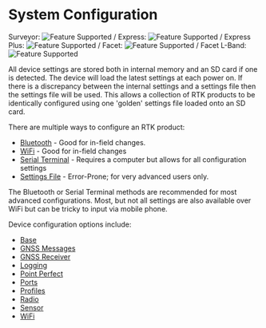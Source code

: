 # System Configuration

Surveyor: ![Feature Supported](https://raw.githubusercontent.com/sparkfun/SparkFun_RTK_Firmware/main/docs/img/GreenDot.png) / Express: ![Feature Supported](https://raw.githubusercontent.com/sparkfun/SparkFun_RTK_Firmware/main/docs/img/GreenDot.png) / Express Plus: ![Feature Supported](https://raw.githubusercontent.com/sparkfun/SparkFun_RTK_Firmware/main/docs/img/GreenDot.png) / Facet: ![Feature Supported](https://raw.githubusercontent.com/sparkfun/SparkFun_RTK_Firmware/main/docs/img/GreenDot.png) / Facet L-Band: ![Feature Supported](https://raw.githubusercontent.com/sparkfun/SparkFun_RTK_Firmware/main/docs/img/GreenDot.png)

All device settings are stored both in internal memory and an SD card if one is detected. The device will load the latest settings at each power on. If there is a discrepancy between the internal settings and a settings file then the settings file will be used. This allows a collection of RTK products to be identically configured using one 'golden' settings file loaded onto an SD card.

There are multiple ways to configure an RTK product:

* [Bluetooth](docs\configure_with_bluetooth.md) - Good for in-field changes.
* [WiFi](https://sparkfun.github.io/SparkFun_RTK_Firmware/configure_with_wifi/) - Good for in-field changes
* [Serial Terminal](https://sparkfun.github.io/SparkFun_RTK_Firmware/configure_with_serial/) - Requires a computer but allows for all configuration settings
* [Settings File](https://sparkfun.github.io/SparkFun_RTK_Firmware/configure_with_settings_file/) - Error-Prone; for very advanced users only.

The Bluetooth or Serial Terminal methods are recommended for most advanced configurations. Most, but not all settings are also available over WiFi but can be tricky to input via mobile phone.

Device configuration options include:

* [Base](docs\configure_base.md)
* [GNSS Messages](docs\configure_messages.md)
* [GNSS Receiver](docs\configure_gnss.md)
* [Logging](docs\configure_data_logging.md)
* [Point Perfect](docs\configure_pointperfect.md)
* [Ports](docs\configure_ports.md)
* [Profiles](docs\configure_profiles.md)
* [Radio](docs\menu_radios.md)
* [Sensor](docs\menu_sensor.md)
* [WiFi](docs\menu_wifi.md)
